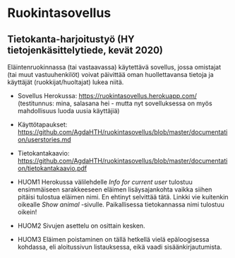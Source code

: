 ﻿# Ruokintasovellus
## Tietokanta-harjoitustyö (HY tietojenkäsittelytiede, kevät 2020)

Eläintenruokinnassa (tai vastaavassa) käytettävä sovellus, jossa omistajat (tai muut vastuuhenkilöt) 
voivat päivittää oman huollettavansa tietoja ja käyttäjät (ruokkijat/huoltajat) lukea niitä.

* Sovellus Herokussa: https://ruokintasovellus.herokuapp.com/ (testitunnus: mina, salasana hei - mutta nyt
sovelluksessa on myös mahdollisuus luoda uusia käyttäjiä)
* Käyttötapaukset: https://github.com/AgdaHTH/ruokintasovellus/blob/master/documentation/userstories.md
* Tietokantakaavio: https://github.com/AgdaHTH/ruokintasovellus/blob/master/documentation/tietokantakaavio.pdf

* HUOM1 Herokussa välilehdelle *Info for current user* tulostuu ensimmäiseen sarakkeeseen eläimen lisäysajankohta
vaikka siihen pitäisi tulostua eläimen nimi. En ehtinyt selvittää tätä. Linkki vie kuitenkin oikealle *Show animal* 
-sivulle. Paikallisessa tietokannassa nimi tulostuu oikein!
* HUOM2 Sivujen asettelu on osittain kesken.
* HUOM3 Eläimen poistaminen on tällä hetkellä vielä epäloogisessa kohdassa, eli aloitussivun listauksessa, eikä
  vaadi sisäänkirjautumista.

